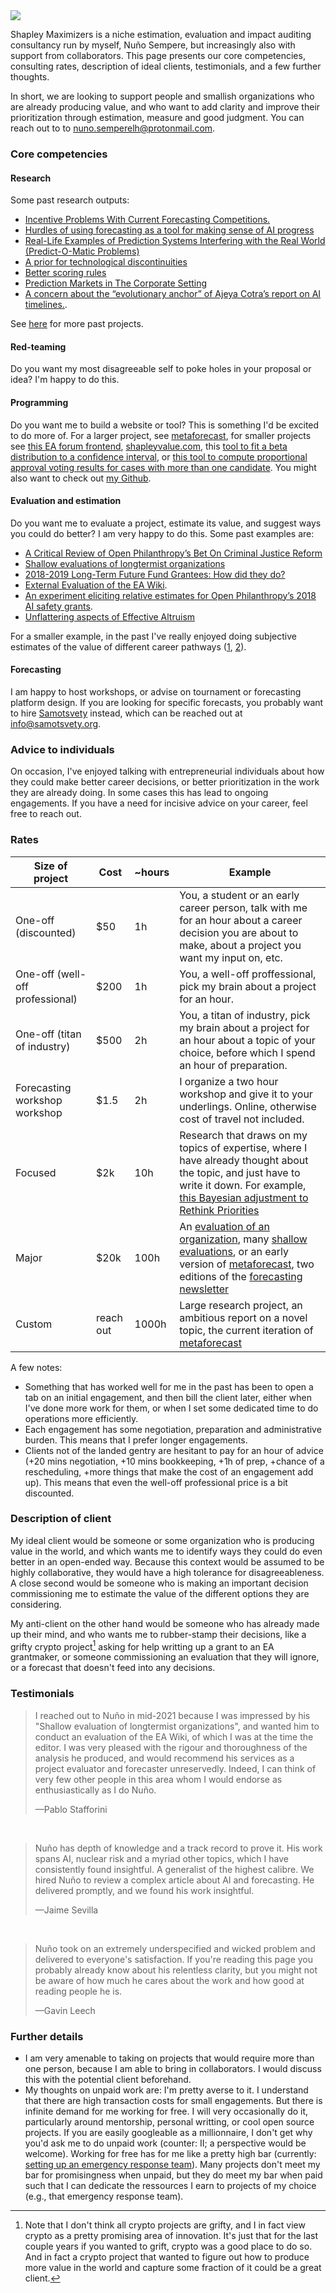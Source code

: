 <img src="https://images.nunosempere.com/consulting/shapley.png" class="img-frontpage-center">

Shapley Maximizers is a niche estimation, evaluation and impact auditing consultancy run by myself, Nuño Sempere, but increasingly also with support from collaborators. This page presents our core competencies, consulting rates, description of ideal clients, testimonials, and a few further thoughts. 

In short, we are looking to support people and smallish organizations who are already producing value, and who want to add clarity and improve their prioritization through estimation, measure and good judgment. You can reach out to to nuno.semperelh@protonmail.com.

### Core competencies

#### Research

Some past research outputs:

- [Incentive Problems With Current Forecasting Competitions.](https://forum.effectivealtruism.org/posts/ztmBA8v6KvGChxw92/incentive-problems-with-current-forecasting-competitions)
- [Hurdles of using forecasting as a tool for making sense of AI progress](https://nunosempere.com/blog/2023/04/28/expert-review-epoch-direct-approach/)
- [Real-Life Examples of Prediction Systems Interfering with the Real World (Predict-O-Matic Problems)](https://www.lesswrong.com/posts/6bSjRezJDxR2omHKE/real-life-examples-of-prediction-systems-interfering-with)
- [A prior for technological discontinuities](https://www.lesswrong.com/posts/FaCqw2x59ZFhMXJr9/a-prior-for-technological-discontinuities)
- [Better scoring rules](https://github.com/SamotsvetyForecasting/optimal-scoring)
- [Prediction Markets in The Corporate Setting](https://forum.effectivealtruism.org/posts/dQhjwHA7LhfE8YpYF/prediction-markets-in-the-corporate-setting)
- [A concern about the “evolutionary anchor” of Ajeya Cotra’s report on AI timelines.](https://forum.effectivealtruism.org/posts/FHTyixYNnGaQfEexH/a-concern-about-the-evolutionary-anchor-of-ajeya-cotra-s). 

See [here](https://forum.effectivealtruism.org/users/nunosempere?sortedBy=top) for more past projects.

#### Red-teaming

Do you want my most disagreeable self to poke holes in your proposal or idea? I'm happy to do this.

#### Programming

Do you want me to build a website or tool? This is something I'd be excited to do more of. For a larger project, see [metaforecast](https://metaforecast.org/), for smaller projects see [this EA forum frontend](https://forum.nunosempere.com), [shapleyvalue.com](https://shapleyvalue.com/), this [tool to fit a beta distribution to a confidence interval](https://nunosempere.com/blog/2023/03/15/fit-beta/), or [this tool to compute proportional approval voting results for cases with more than one candidate](https://nunosempere.github.io/ea/ProportionalApprovalVoting.html). You might also want to check out [my Github](https://github.com/NunoSempere/).

#### Evaluation and estimation

Do you want me to evaluate a project, estimate its value, and suggest ways you could do better? I am very happy to do this. Some past examples are:

- [A Critical Review of Open Philanthropy’s Bet On Criminal Justice Reform](https://forum.effectivealtruism.org/posts/h2N9qEbvQ6RHABcae/a-critical-review-of-open-philanthropy-s-bet-on-criminal)
- [Shallow evaluations of longtermist organizations](https://forum.effectivealtruism.org/posts/xmmqDdGqNZq5RELer/shallow-evaluations-of-longtermist-organizations)
- [2018-2019 Long-Term Future Fund Grantees: How did they do?](https://forum.effectivealtruism.org/posts/Ps8ecFPBzSrkLC6ip/2018-2019-long-term-future-fund-grantees-how-did-they-do)
- [External Evaluation of the EA Wiki](https://forum.effectivealtruism.org/posts/kTLR23dFRB5pJryvZ/external-evaluation-of-the-ea-wiki).
- [An experiment eliciting relative estimates for Open Philanthropy’s 2018 AI safety grants](https://forum.effectivealtruism.org/posts/EPhDMkovGquHtFq3h/an-experiment-eliciting-relative-estimates-for-open).
- [Unflattering aspects of Effective Altruism](https://nunosempere.com/blog/2024/03/05/unflattering-aspects-of-ea/)

For a smaller example, in the past I've really enjoyed doing subjective estimates of the value of different career pathways ([1](https://docs.google.com/spreadsheets/d/1QHBaCjf17C1VF_-su-7xHqz1UCwFrlPyCojiN1xzCi0/edit#gid=0), [2](https://docs.google.com/spreadsheets/d/1qvNGkpt9ztOfIYEPXAXJT62wiPQFG9CKm8yGlSHO1Yo/edit#gid=0)).

#### Forecasting

I am happy to host workshops, or advise on tournament or forecasting platform design. If you are looking for specific forecasts, you probably want to hire [Samotsvety](https://samotsvety.org/) instead, which can be reached out at info@samotsvety.org.

### Advice to individuals

On occasion, I've enjoyed talking with entrepreneurial individuals about how they could make better career decisions, or better prioritization in the work they are already doing. In some cases this has lead to ongoing engagements. If you have a need for incisive advice on your career, feel free to reach out.

### Rates

| Size of project | Cost | ~hours | Example |
| ------- | ---------- | ----- | --- | 
| One-off (discounted) | $50  | 1h |  You, a student or an early career person, talk with me for an hour about a career decision you are about to make, about a project you want my input on, etc.  |
| One-off (well-off professional)  | $200 | 1h  | You, a well-off proffessional, pick my brain about a project for an hour. |
| One-off (titan of industry) | $500 | 2h  | You, a titan of industry, pick my brain about a project for an hour about a topic of your choice, before which I spend an hour of preparation. |
| Forecasting workshop workshop | $1.5 | 2h  | I organize a two hour workshop and give it to your underlings. Online, otherwise cost of travel not included. |
| Focused | $2k        | 10h   | Research that draws on my topics of expertise, where I have already thought about the topic, and just have to write it down. For example, [this Bayesian adjustment to Rethink Priorities](https://nunosempere.com/blog/2023/02/19/bayesian-adjustment-to-rethink-priorities-welfare-range-estimates/)  |
| Major   | $20k       | 100h  | An [evaluation of an organization](https://forum.effectivealtruism.org/posts/h2N9qEbvQ6RHABcae/a-critical-review-of-open-philanthropy-s-bet-on-criminal), many [shallow evaluations](https://forum.nunosempere.com/posts/xmmqDdGqNZq5RELer/shallow-evaluations-of-longtermist-organizations), or an early version of [metaforecast](https://metaforecast.org), two editions of the [forecasting newsletter](https://forecasting.substack.com/) |
| Custom  | reach out  | 1000h | Large research project, an ambitious report on a novel topic, the current iteration of [metaforecast](https://metaforecast.org) |

A few notes:

- Something that has worked well for me in the past has been to open a tab on an initial engagement, and then bill the client later, either when I've done more work for them, or when I set some dedicated time to do operations more efficiently. 
- Each engagement has some negotiation, preparation and administrative burden. This means that I prefer longer engagements. 
- Clients not of the landed gentry are hesitant to pay for an hour of advice (+20 mins negotiation, +10 mins bookkeeping, +1h of prep, +chance of a rescheduling, +more things that make the cost of an engagement add up). This means that even the well-off professional price is a bit discounted.

### Description of client

My ideal client would be someone or some organization who is producing value in the world, and which wants me to identify ways they could do even better in an open-ended way. Because this context would be assumed to be highly collaborative, they would have a high tolerance for disagreeableness. A close second would be someone who is making an important decision commissioning me to estimate the value of the different options they are considering. 

My anti-client on the other hand would be someone who has already made up their mind, and who wants me to rubber-stamp their decisions, like a grifty crypto project[^1] asking for help writting up a grant to an EA grantmaker, or someone commissioning an evaluation that they will ignore, or a forecast that doesn't feed into any decisions.

### Testimonials

> I reached out to Nuño in mid-2021 because I was impressed by his "Shallow evaluation of longtermist organizations", and wanted him to conduct an evaluation of the EA Wiki, of which I was at the time the editor. I was very pleased with the rigour and thoroughness of the analysis he produced, and would recommend his services as a project evaluator and forecaster unreservedly. Indeed, I can think of very few other people in this area whom I would endorse as enthusiastically as I do Nuño.
> 
> &mdash;Pablo Stafforini

<br>

> Nuño has depth of knowledge and a track record to prove it. His work spans AI, nuclear risk and a myriad other topics, which I have consistently found insightful. A generalist of the highest calibre.
> We hired Nuño to review a complex article about AI and forecasting. He delivered promptly, and we found his work insightful.
> 
> &mdash;Jaime Sevilla

<br>

> Nuño took on an extremely underspecified and wicked problem and delivered to everyone's satisfaction. If you're reading this page you probably already know about his relentless clarity, but you might not be aware of how much he cares about the work and how good at reading people he is.
> 
> &mdash;Gavin Leech

###  Further details

- I am very amenable to taking on projects that would require more than one person, because I am able to bring in collaborators. I would discuss this with the potential client beforehand.
- My thoughts on unpaid work are: I'm pretty averse to it. I understand that there are high transaction costs for small engagements. But there is infinite demand for me working for free. I will very occasionally do it, particularly around mentorship, personal writting, or cool open source projects. If you are easily googleable as a millionnaire, I don't get why you'd ask me to do unpaid work (counter: II; a perspective would be welcome). Working for free has for me like a pretty high bar (currently: [setting up an emergency response team](https://alert-team.org/)). Many projects don't meet my bar for promisingness when unpaid, but they do meet my bar when paid such that I can dedicate the ressources I earn to projects of my choice (e.g., that emergency response team).

[^1]: Note that I don't think all crypto projects are grifty, and I in fact view crypto as a pretty promising area of innovation. It's just that for the last couple years if you wanted to grift, crypto was a good place to do so. And in fact a crypto project that wanted to figure out how to produce more value in the world and capture some fraction of it could be a great client.
